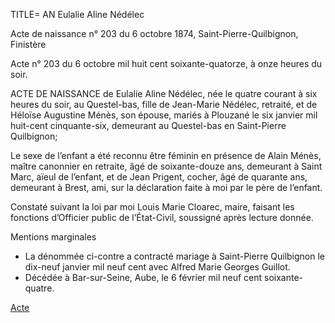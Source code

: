 TITLE= AN Eulalie Aline Nédélec

Acte de naissance n° 203 du 6 octobre 1874, Saint-Pierre-Quilbignon, Finistère

Acte n° 203 du 6 octobre mil huit cent soixante-quatorze, à onze heures du soir.

ACTE DE NAISSANCE de Eulalie Aline Nédélec, née le quatre courant à six heures du soir, au Questel-bas, fille de Jean-Marie Nédélec, retraité, et de Héloïse Augustine Ménès, son épouse, mariés à Plouzané le six janvier mil huit-cent cinquante-six, demeurant au Questel-bas en Saint-Pierre Quilbignon;

Le sexe de l’enfant a été reconnu être féminin en présence de Alain Ménès, maître canonnier en retraite, âgé de soixante-douze ans, demeurant à Saint Marc, aïeul de l’enfant, et de Jean Prigent, cocher, âgé de quarante ans, demeurant à Brest, ami, sur la déclaration faite à moi par le père de l’enfant.

Constaté suivant la loi par moi Louis Marie Cloarec, maire, faisant les fonctions d’Officier public de l’État-Civil, soussigné après lecture donnée.

Mentions marginales

* La dénommée ci-contre a contracté mariage à Saint-Pierre Quilbignon le dix-neuf janvier mil neuf cent avec Alfred Marie Georges Guillot.
* Décédée à Bar-sur-Seine, Aube, le 6 février mil neuf cent soixante-quatre.

<a href="https://adecang.github.io/gen/saint_pierre_quilbignon/media/1874_1006_AN_eulalie_aline_nedelec.jpg">Acte</a>

